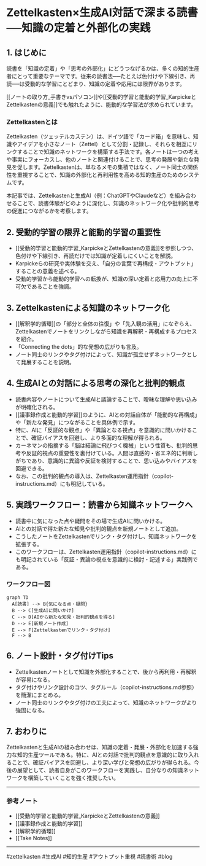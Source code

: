 # Zettelkasten×生成AI対話で深まる読書──知識の定着と外部化の実践

## 1. はじめに

読書を「知識の定着」や「思考の外部化」にどうつなげるかは、多くの知的生産者にとって重要なテーマです。従来の読書法──たとえば色付けや下線引き、再読──は受動的な学習にとどまり、知識の定着や応用には限界があります。

[[ノートの取り方_手書きvsパソコン]]や[[受動的学習と能動的学習_KarpickeとZettelkastenの意義]]でも触れたように、能動的な学習法が求められています。

### Zettelkastenとは

Zettelkasten（ツェッテルカステン）は、ドイツ語で「カード箱」を意味し、知識やアイデアを小さなノート（Zettel）として分割・記録し、それらを相互にリンクすることで知識のネットワークを構築する手法です。各ノートは一つの考えや事実にフォーカスし、他のノートと関連付けることで、思考の発展や新たな発見を促します。Zettelkastenは、単なるメモの集積ではなく、ノート同士の関係性を重視することで、知識の外部化と再利用性を高める知的生産のためのシステムです。

本記事では、Zettelkastenと生成AI（例：ChatGPTやClaudeなど）を組み合わせることで、読書体験がどのように深化し、知識のネットワーク化や批判的思考の促進につながるかを考察します。

## 2. 受動的学習の限界と能動的学習の重要性

- [[受動的学習と能動的学習_KarpickeとZettelkastenの意義]]を参照しつつ、色付けや下線引き、再読だけでは知識が定着しにくいことを解説。
- Karpickeらの研究や実体験を交え、「自分の言葉で再構成・アウトプット」することの意義を述べる。
- 受動的学習から能動的学習への転換が、知識の深い定着と応用力の向上に不可欠であることを強調。

## 3. Zettelkastenによる知識のネットワーク化

- [[解釈学的循環]]の「部分と全体の往復」や「先入観の活用」になぞらえ、Zettelkastenでノートをリンクしながら知識を再解釈・再構成するプロセスを紹介。
- 「Connecting the dots」的な発想の広がりも言及。
- ノート同士のリンクやタグ付けによって、知識が孤立せずネットワークとして発展することを説明。

## 4. 生成AIとの対話による思考の深化と批判的観点

- 読書内容やノートについて生成AIと議論することで、曖昧な理解や思い込みが明確化される。
- [[議事録作成と能動的学習]]のように、AIとの対話自体が「能動的な再構成」や「新たな発見」につながることを具体例で示す。
- 特に、AIに「反証的な観点」や「異論となる視点」を意識的に問いかけることで、確証バイアスを回避し、より多面的な理解が得られる。
- カーネマンの指摘する「脳は結論に飛びつく機械」という性質も、批判的思考や反証的視点の重要性を裏付けている。人間は直感的・省エネ的に判断しがちであり、意識的に異論や反証を検討することで、思い込みやバイアスを回避できる。
- なお、この批判的観点の導入は、Zettelkasten運用指針（copilot-instructions.md）にも明記している。

## 5. 実践ワークフロー：読書から知識ネットワークへ

- 読書中に気になった点や疑問をその場で生成AIに問いかける。
- AIとの対話で得た新たな知見や批判的観点を新規ノートとして追加。
- こうしたノートをZettelkastenでリンク・タグ付けし、知識ネットワークを拡張する。
- このワークフローは、Zettelkasten運用指針（copilot-instructions.md）にも明記されている「反証・異論の視点を意識的に検討・記述する」実践例である。

### ワークフロー図

```mermaid
graph TD
  A[読書] --> B{気になる点・疑問}
  B --> C[生成AIに問いかけ]
  C --> D[AIから新たな知見・批判的観点を得る]
  D --> E[新規ノート作成]
  E --> F[Zettelkastenでリンク・タグ付け]
  F --> B
```

## 6. ノート設計・タグ付けTips

- Zettelkastenノートとして知識を外部化することで、後から再利用・再解釈が容易になる。
- タグ付けやリンク設計のコツ、タグルール（copilot-instructions.md参照）を簡潔にまとめる。
- ノート同士のリンクやタグ付けの工夫によって、知識のネットワークがより強固になる。

## 7. おわりに

Zettelkastenと生成AIの組み合わせは、知識の定着・発展・外部化を加速する強力な知的生産ツールである。特に、AIとの対話で批判的観点を意識的に取り入れることで、確証バイアスを回避し、より深い学びと発想の広がりが得られる。今後の展望として、読者自身がこのワークフローを実践し、自分なりの知識ネットワークを構築していくことを強く推奨したい。

---

### 参考ノート
- [[受動的学習と能動的学習_KarpickeとZettelkastenの意義]]
- [[議事録作成と能動的学習]]
- [[解釈学的循環]]
- [[Take Notes]]

---

#zettelkasten #生成AI #知的生産 #アウトプット重視 #読書術 #blog
